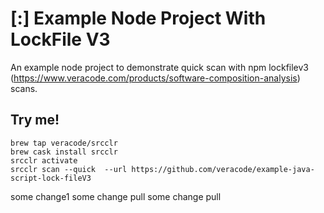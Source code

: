 # [:] Example Node Project With LockFile V3

An example node project to demonstrate quick scan with npm lockfilev3 (https://www.veracode.com/products/software-composition-analysis) scans.

## Try me!

```
brew tap veracode/srcclr
brew cask install srcclr
srcclr activate
srcclr scan --quick  --url https://github.com/veracode/example-java-script-lock-fileV3
```
some change1
some change pull
some change pull

